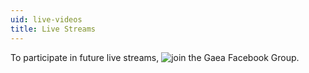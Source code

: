 ```yaml
---
uid: live-videos
title: Live Streams
---
```


To participate in future live streams, ![join the Gaea Facebook Group](https://www.facebook.com/groups/QuadSpinnerGaea/).